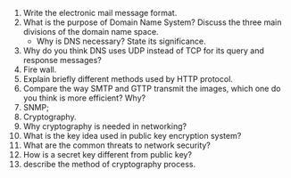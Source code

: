 1. Write the electronic mail message format.
2. What is the purpose of Domain Name System? Discuss the three main divisions of the domain name space.
	- Why is DNS necessary? State its significance.
3. Why do you think DNS uses UDP instead of TCP for its query and response messages?
4. Fire wall.
5. Explain briefly different methods used by HTTP protocol.
6. Compare the way SMTP and GTTP transmit the images, which one do you think is more efficient? Why?
7. SNMP;
8. Cryptography.
9. Why cryptography is needed in networking?
10. What is the key idea used in public key encryption system?
11. What are the common threats to network security?
12. How is a secret key different from public key?
13. describe the method of cryptography process.